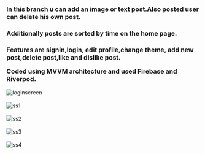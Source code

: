 <h3>In this branch u can add an image or text post.Also posted user can delete his own post.</h3>
<h3>  Additionally posts are sorted by time on the home page. </h3>

<h3>Features are signin,login, edit profile,change theme, add new post,delete post,like and dislike post.

Coded using MVVM architecture and used Firebase and Riverpod.</h3>

![loginscreen](https://github.com/kaancbs/social-app/assets/136937927/565e0773-33fd-453a-9f44-7eb4bc8517bd)
<br><br>
![ss1](https://github.com/kaancbs/social-app/assets/136937927/e81296db-f412-4da2-bc83-c792f23b1e58)
<br><br>
![ss2](https://github.com/kaancbs/social-app/assets/136937927/7803eed2-4e51-4eae-9ce4-3b196e405baf)
<br><br>
![ss3](https://github.com/kaancbs/social-app/assets/136937927/53819c47-e82e-42a0-a01d-6878a5e98971)
<br><br>
![ss4](https://github.com/kaancbs/social-app/assets/136937927/f417e448-425c-4d38-8868-7d3c0197acd2)
